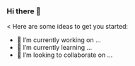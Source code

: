 ### Hi there 👋

<
Here are some ideas to get you started:

- 🔭 I’m currently working on ...
- 🌱 I’m currently learning ...
- 👯 I’m looking to collaborate on ...
>
